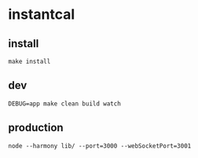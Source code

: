 # instantcal

## install

```
make install
```

## dev

```
DEBUG=app make clean build watch
```

## production

```
node --harmony lib/ --port=3000 --webSocketPort=3001
```
